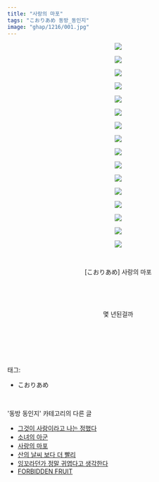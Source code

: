 ```yaml
---
title: "사랑의 마포"
tags: "こおりあめ 동방_동인지"
image: "ghap/1216/001.jpg"
---
```

<div class="article">
<p style="text-align: center; clear: none; float: none;"><img src="{{ site.nasurl }}/ghap/1216/001.jpg"/></p>
<p style="text-align: center; clear: none; float: none;"><img src="{{ site.nasurl }}/ghap/1216/002.jpg"/></p>
<p style="text-align: center; clear: none; float: none;"><img src="{{ site.nasurl }}/ghap/1216/003.jpg"/></p>
<p style="text-align: center; clear: none; float: none;"><img src="{{ site.nasurl }}/ghap/1216/004.jpg"/></p>
<p style="text-align: center; clear: none; float: none;"><img src="{{ site.nasurl }}/ghap/1216/005.jpg"/></p>
<p style="text-align: center; clear: none; float: none;"><img src="{{ site.nasurl }}/ghap/1216/006.jpg"/></p>
<p style="text-align: center; clear: none; float: none;"><img src="{{ site.nasurl }}/ghap/1216/007.jpg"/></p>
<p style="text-align: center; clear: none; float: none;"><img src="{{ site.nasurl }}/ghap/1216/008.jpg"/></p>
<p style="text-align: center; clear: none; float: none;"><img src="{{ site.nasurl }}/ghap/1216/009.jpg"/></p>
<p style="text-align: center; clear: none; float: none;"><img src="{{ site.nasurl }}/ghap/1216/010.jpg"/></p>
<p style="text-align: center; clear: none; float: none;"><img src="{{ site.nasurl }}/ghap/1216/011.jpg"/></p>
<p style="text-align: center; clear: none; float: none;"><img src="{{ site.nasurl }}/ghap/1216/012.jpg"/></p>
<p style="text-align: center; clear: none; float: none;"><img src="{{ site.nasurl }}/ghap/1216/013.jpg"/></p>
<p style="text-align: center; clear: none; float: none;"><img src="{{ site.nasurl }}/ghap/1216/014.jpg"/></p>
<p style="text-align: center; clear: none; float: none;"><img src="{{ site.nasurl }}/ghap/1216/015.jpg"/></p>
<p style="text-align: center; clear: none; float: none;"><img src="{{ site.nasurl }}/ghap/1216/016.jpg"/></p>
<p style="text-align: center; clear: none; float: none;"><br/></p>
<p style="text-align: center; clear: none; float: none;">[こおりあめ] 사랑의 마포</p>
<p style="text-align: center; clear: none; float: none;"><br/></p>
<p style="text-align: center; clear: none; float: none;"><br/></p>
<p style="text-align: center; clear: none; float: none;">몇 년된걸까</p>
<p><br/></p>
<p><br/></p>
</div><br/>
<div class="tagTrail">
<p>태그: </p>
<ul>
<li>こおりあめ</li>
</ul>
</div><br/>
<div class="another">
<p>'동방 동인지' 카테고리의 다른 글</p>
<ul>
<li><a href="/2016-07-29-ghap_1218">그것이 사랑이라고 나는 정했다</a></li>
<li><a href="/2016-07-29-ghap_1217">소녀의 아군</a></li>
<li><a href="/2016-07-29-ghap_1216">사랑의 마포</a></li>
<li><a href="/2016-07-29-ghap_1215">산의 날씨 보다 더 빨리</a></li>
<li><a href="/2016-07-29-ghap_1214">잉꼬라던가 정말 귀엽다고 생각한다</a></li>
<li><a href="/2016-07-29-ghap_1213">FORBIDDEN FRUIT</a></li>
</ul>
</div><br/>
<div class="cb_module cb_fluid">
<div class="cb_wrt cb_profile">
</div><!-- commentList close -->
</div><br/>

